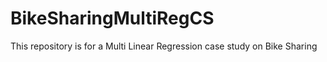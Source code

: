# BikeSharingMultiRegCS
This repository is for a Multi Linear Regression case study on Bike Sharing
